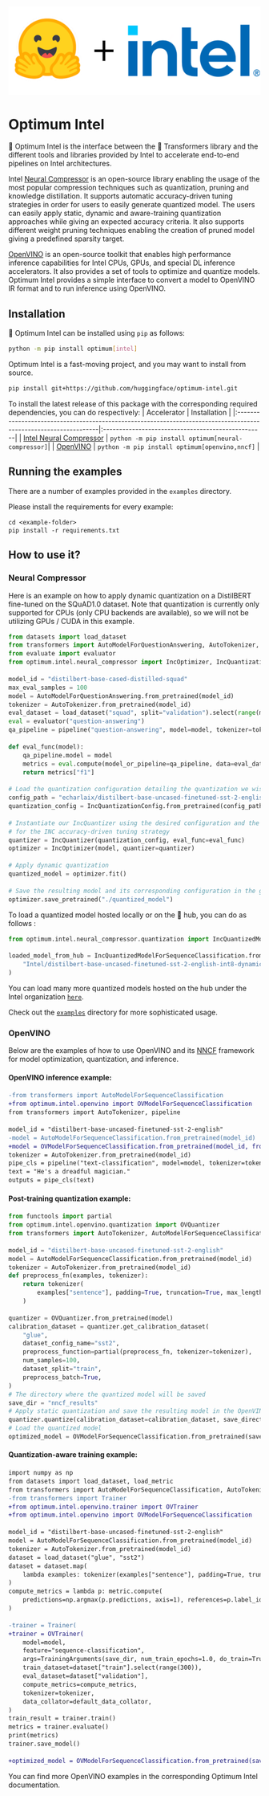 <p align="center">
    <img src="readme_logo.png" />
</p>

# Optimum Intel

🤗 Optimum Intel is the interface between the 🤗 Transformers library and the different tools and libraries provided by Intel to accelerate end-to-end pipelines on Intel architectures.

Intel [Neural Compressor](https://www.intel.com/content/www/us/en/developer/tools/oneapi/neural-compressor.html) is an open-source library enabling the usage of the most popular compression techniques such as quantization, pruning and knowledge distillation. It supports automatic accuracy-driven tuning strategies in order for users to easily generate quantized model. The users can easily apply static, dynamic and aware-training quantization approaches while giving an expected accuracy criteria. It also supports different weight pruning techniques enabling the creation of pruned model giving a predefined sparsity target.

[OpenVINO](https://docs.openvino.ai/latest/index.html) is an open-source toolkit that enables high performance inference capabilities for Intel CPUs, GPUs, and special DL inference accelerators. It also provides a set of tools to optimize and quantize models. Optimum Intel provides a simple interface to convert a model to OpenVINO IR format and to run inference using OpenVINO.

## Installation

🤗 Optimum Intel can be installed using `pip` as follows:

```bash
python -m pip install optimum[intel]
```

Optimum Intel is a fast-moving project, and you may want to install from source.

```bash
pip install git+https://github.com/huggingface/optimum-intel.git
```

To install the latest release of this package with the corresponding required dependencies, you can do respectively:
| Accelerator                                                                                                      | Installation                                      |
|:-----------------------------------------------------------------------------------------------------------------|:--------------------------------------------------|
| [Intel Neural Compressor](https://www.intel.com/content/www/us/en/developer/tools/oneapi/neural-compressor.html) | `python -m pip install optimum[neural-compressor]`|
| [OpenVINO](https://docs.openvino.ai/latest/index.html)                                                           | `python -m pip install optimum[openvino,nncf]`         |

## Running the examples

There are a number of examples provided in the `examples` directory.

Please install the requirements for every example:

```
cd <example-folder>
pip install -r requirements.txt
```

## How to use it?

### Neural Compressor

Here is an example on how to apply dynamic quantization on a DistilBERT fine-tuned on the SQuAD1.0 dataset.
Note that quantization is currently only supported for CPUs (only CPU backends are available), so we will not be utilizing GPUs / CUDA in this example.

```python
from datasets import load_dataset
from transformers import AutoModelForQuestionAnswering, AutoTokenizer, pipeline
from evaluate import evaluator
from optimum.intel.neural_compressor import IncOptimizer, IncQuantizationConfig, IncQuantizer

model_id = "distilbert-base-cased-distilled-squad"
max_eval_samples = 100
model = AutoModelForQuestionAnswering.from_pretrained(model_id)
tokenizer = AutoTokenizer.from_pretrained(model_id)
eval_dataset = load_dataset("squad", split="validation").select(range(max_eval_samples))
eval = evaluator("question-answering")
qa_pipeline = pipeline("question-answering", model=model, tokenizer=tokenizer)

def eval_func(model):
    qa_pipeline.model = model
    metrics = eval.compute(model_or_pipeline=qa_pipeline, data=eval_dataset, metric="squad")
    return metrics["f1"]

# Load the quantization configuration detailing the quantization we wish to apply
config_path = "echarlaix/distilbert-base-uncased-finetuned-sst-2-english-int8-dynamic"
quantization_config = IncQuantizationConfig.from_pretrained(config_path)

# Instantiate our IncQuantizer using the desired configuration and the evaluation function used
# for the INC accuracy-driven tuning strategy
quantizer = IncQuantizer(quantization_config, eval_func=eval_func)
optimizer = IncOptimizer(model, quantizer=quantizer)

# Apply dynamic quantization
quantized_model = optimizer.fit()

# Save the resulting model and its corresponding configuration in the given directory
optimizer.save_pretrained("./quantized_model")
```

To load a quantized model hosted locally or on the 🤗 hub, you can do as follows :
```python
from optimum.intel.neural_compressor.quantization import IncQuantizedModelForSequenceClassification

loaded_model_from_hub = IncQuantizedModelForSequenceClassification.from_pretrained(
    "Intel/distilbert-base-uncased-finetuned-sst-2-english-int8-dynamic"
)
```

You can load many more quantized models hosted on the hub under the Intel organization [`here`](https://huggingface.co/Intel).

Check out the [`examples`](https://github.com/huggingface/optimum-intel/tree/main/examples) directory for more sophisticated usage.

### OpenVINO
Below are the examples of how to use OpenVINO and its [NNCF](https://docs.openvino.ai/latest/tmo_introduction.html) framework for model optimization, quantization, and inference.

#### OpenVINO inference example:

```diff
-from transformers import AutoModelForSequenceClassification
+from optimum.intel.openvino import OVModelForSequenceClassification
from transformers import AutoTokenizer, pipeline

model_id = "distilbert-base-uncased-finetuned-sst-2-english"
-model = AutoModelForSequenceClassification.from_pretrained(model_id)
+model = OVModelForSequenceClassification.from_pretrained(model_id, from_transformers=True)
tokenizer = AutoTokenizer.from_pretrained(model_id)
pipe_cls = pipeline("text-classification", model=model, tokenizer=tokenizer)
text = "He's a dreadful magician."
outputs = pipe_cls(text)
```

#### Post-training quantization example:
```python
from functools import partial
from optimum.intel.openvino.quantization import OVQuantizer 
from transformers import AutoTokenizer, AutoModelForSequenceClassification, OVModelForSequenceClassification

model_id = "distilbert-base-uncased-finetuned-sst-2-english"
model = AutoModelForSequenceClassification.from_pretrained(model_id)    
tokenizer = AutoTokenizer.from_pretrained(model_id)
def preprocess_fn(examples, tokenizer):
    return tokenizer(
        examples["sentence"], padding=True, truncation=True, max_length=128
    )

quantizer = OVQuantizer.from_pretrained(model)
calibration_dataset = quantizer.get_calibration_dataset(
    "glue",
    dataset_config_name="sst2",
    preprocess_function=partial(preprocess_fn, tokenizer=tokenizer),
    num_samples=100,
    dataset_split="train",
    preprocess_batch=True,
)
# The directory where the quantized model will be saved
save_dir = "nncf_results"
# Apply static quantization and save the resulting model in the OpenVINO IR format
quantizer.quantize(calibration_dataset=calibration_dataset, save_directory=save_dir)
# Load the quantized model
optimized_model = OVModelForSequenceClassification.from_pretrained(save_dir)
```

#### Quantization-aware training example:

```diff
import numpy as np
from datasets import load_dataset, load_metric
from transformers import AutoModelForSequenceClassification, AutoTokenizer, TrainingArguments, default_data_collator
-from transformers import Trainer
+from optimum.intel.openvino.trainer import OVTrainer
+from optimum.intel.openvino import OVModelForSequenceClassification

model_id = "distilbert-base-uncased-finetuned-sst-2-english"
model = AutoModelForSequenceClassification.from_pretrained(model_id)    
tokenizer = AutoTokenizer.from_pretrained(model_id)
dataset = load_dataset("glue", "sst2")
dataset = dataset.map(
    lambda examples: tokenizer(examples["sentence"], padding=True, truncation=True, max_length=128), batched=True
)
compute_metrics = lambda p: metric.compute(
    predictions=np.argmax(p.predictions, axis=1), references=p.label_ids
)

-trainer = Trainer(
+trainer = OVTrainer(
    model=model,
    feature="sequence-classification",
    args=TrainingArguments(save_dir, num_train_epochs=1.0, do_train=True, do_eval=True),
    train_dataset=dataset["train"].select(range(300)),
    eval_dataset=dataset["validation"],
    compute_metrics=compute_metrics,
    tokenizer=tokenizer,
    data_collator=default_data_collator,
)
train_result = trainer.train()
metrics = trainer.evaluate()
print(metrics)
trainer.save_model()

+optimized_model = OVModelForSequenceClassification.from_pretrained(save_dir)
```

You can find more OpenVINO examples in the corresponding Optimum Intel documentation.